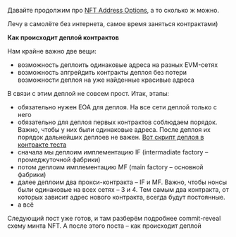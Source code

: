 Давайте продолжим про [NFT Address Options](https://docs.google.com/presentation/d/1BMHDSROMF2P4M7C3iZKPVcE9pVHdQoJPEC4xqgvkZIE), а то сколько ж можно.

Лечу в самолёте без интернета, самое время заняться контрактами)

**Как происходит деплой контрактов**

Нам крайне важно две вещи:
- возможность деплоить одинаковые адреса на разных EVM-сетях
- возможность апгрейдить контракты деплоя без потери возможности деплоя на уже найденные красивые адреса

В связи с этим деплой не совсем прост. Итак, этапы:
- обязательно нужен EOA для деплоя. На все сети деплой только с него
- обязательно для деплоя первых контрактов соблюдаем порядок. Важно, чтобы у них были одинаковые адреса. После деплоя их порядок дальнейших деплоев не важен. [Вот скрипт деплоя в контракте теста](https://github.com/BAAbstraction/contracts/blob/670bad06791533a94932e7a633bd6a9a47bc32ec/test/MainFactory.t.sol#L18)
- сначала мы деплоим имплементацию IF (intermadiate factory – промеджуточной фабрики)
- потом деплоим имплементацию MF (main factory – основной фабрики)
- далее деплоим два прокси-контракта – IF и MF. Важно, чтобы нонсы были одинаковые на всех сетях – 3 и 4. Тем самым два контракта, от которых зависит адрес нового контракта, всегда будут постоянные.
- а всё

Следующий пост уже готов, и там разберём подробнее commit-reveal схему минта NFT. А после этого поста – как происходит деплой


